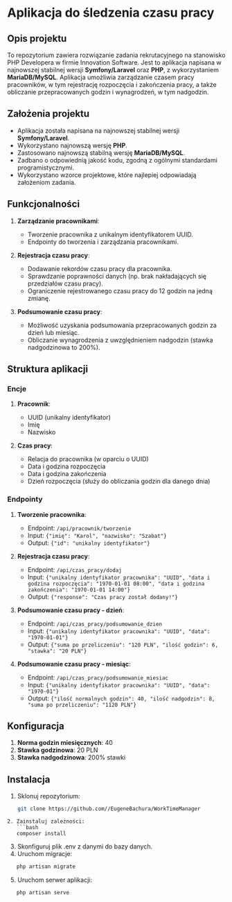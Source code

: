 # Aplikacja do śledzenia czasu pracy

## Opis projektu

To repozytorium zawiera rozwiązanie zadania rekrutacyjnego na stanowisko PHP Developera w firmie Innovation Software.
Jest to aplikacja napisana w najnowszej stabilnej wersji **Symfony/Laravel** oraz **PHP**, z wykorzystaniem **MariaDB/MySQL**. Aplikacja umożliwia zarządzanie czasem pracy pracowników, w tym rejestrację rozpoczęcia i zakończenia pracy, a także obliczanie przepracowanych godzin i wynagrodzeń, w tym nadgodzin.

## Założenia projektu

- Aplikacja została napisana na najnowszej stabilnej wersji **Symfony/Laravel**.
- Wykorzystano najnowszą wersję **PHP**.
- Zastosowano najnowszą stabilną wersję **MariaDB/MySQL**.
- Zadbano o odpowiednią jakość kodu, zgodną z ogólnymi standardami programistycznymi.
- Wykorzystano wzorce projektowe, które najlepiej odpowiadają założeniom zadania.

## Funkcjonalności

1. **Zarządzanie pracownikami**:
   - Tworzenie pracownika z unikalnym identyfikatorem UUID.
   - Endpointy do tworzenia i zarządzania pracownikami.

2. **Rejestracja czasu pracy**:
   - Dodawanie rekordów czasu pracy dla pracownika.
   - Sprawdzanie poprawności danych (np. brak nakładających się przedziałów czasu pracy).
   - Ograniczenie rejestrowanego czasu pracy do 12 godzin na jedną zmianę.

3. **Podsumowanie czasu pracy**:
   - Możliwość uzyskania podsumowania przepracowanych godzin za dzień lub miesiąc.
   - Obliczanie wynagrodzenia z uwzględnieniem nadgodzin (stawka nadgodzinowa to 200%).

## Struktura aplikacji

### Encje

1. **Pracownik**:
   - UUID (unikalny identyfikator)
   - Imię
   - Nazwisko

2. **Czas pracy**:
   - Relacja do pracownika (w oparciu o UUID)
   - Data i godzina rozpoczęcia
   - Data i godzina zakończenia
   - Dzień rozpoczęcia (służy do obliczania godzin dla danego dnia)

### Endpointy

1. **Tworzenie pracownika**:
   - Endpoint: `/api/pracownik/tworzenie`
   - Input: `{"imię": "Karol", "nazwisko": "Szabat"}`
   - Output: `{"id": "unikalny identyfikator"}`

2. **Rejestracja czasu pracy**:
   - Endpoint: `/api/czas_pracy/dodaj`
   - Input: `{"unikalny identyfikator pracownika": "UUID", "data i godzina rozpoczęcia": "1970-01-01 08:00", "data i godzina zakończenia": "1970-01-01 14:00"}`
   - Output: `{"response": "Czas pracy został dodany!"}`

3. **Podsumowanie czasu pracy - dzień**:
   - Endpoint: `/api/czas_pracy/podsumowanie_dzien`
   - Input: `{"unikalny identyfikator pracownika": "UUID", "data": "1970-01-01"}`
   - Output: `{"suma po przeliczeniu": "120 PLN", "ilość godzin": 6, "stawka": "20 PLN"}`

4. **Podsumowanie czasu pracy - miesiąc**:
   - Endpoint: `/api/czas_pracy/podsumowanie_miesiac`
   - Input: `{"unikalny identyfikator pracownika": "UUID", "data": "1970-01"}`
   - Output: `{"ilość normalnych godzin": 40, "ilość nadgodzin": 8, "suma po przeliczeniu": "1120 PLN"}`


## Konfiguracja

1. **Norma godzin miesięcznych**: 40
2. **Stawka godzinowa**: 20 PLN
3. **Stawka nadgodzinowa**: 200% stawki

## Instalacja

1. Sklonuj repozytorium:
   ```bash
   git clone https://github.com//EugeneBachura/WorkTimeManager
```
2. Zainstaluj zależności:
   ```bash
   composer install
```
3. Skonfiguruj plik .env z danymi do bazy danych.
4. Uruchom migracje:
```bash
   php artisan migrate
```
5. Uruchom serwer aplikacji:
```bash
   php artisan serve
```
